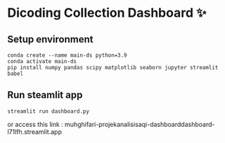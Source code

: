 # Dicoding Collection Dashboard ✨

## Setup environment
```
conda create --name main-ds python=3.9
conda activate main-ds
pip install numpy pandas scipy matplotlib seaborn jupyter streamlit babel
```

## Run steamlit app
```
streamlit run dashboard.py
```
or access this link : 
muhghifari-projekanalisisaqi-dashboarddashboard-l71lfh.streamlit.app